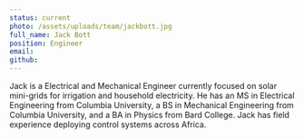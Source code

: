 ```yaml
---
status: current
photo: /assets/uploads/team/jackbott.jpg
full_name: Jack Bott
position: Engineer
email:
github:
---
```

Jack is a Electrical and Mechanical Engineer currently focused on solar mini-grids for irrigation and household electricity. He has an MS in Electrical Engineering from Columbia University, a BS in Mechanical Engineering from Columbia University, and a BA in Physics from Bard College. Jack has field experience deploying control systems across Africa.
